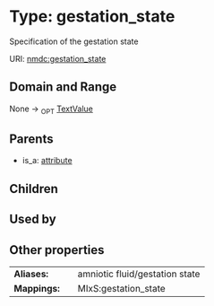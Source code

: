 
# Type: gestation_state


Specification of the gestation state

URI: [nmdc:gestation_state](https://microbiomedata/meta/gestation_state)


## Domain and Range

None ->  <sub>OPT</sub> [TextValue](TextValue.md)

## Parents

 *  is_a: [attribute](attribute.md)

## Children


## Used by


## Other properties

|  |  |  |
| --- | --- | --- |
| **Aliases:** | | amniotic fluid/gestation state |
| **Mappings:** | | MIxS:gestation_state |

